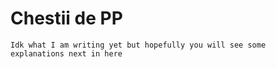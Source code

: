 # Chestii de PP
	Idk what I am writing yet but hopefully you will see some 
	explanations next in here
